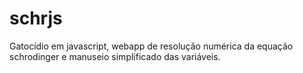 schrjs
======

Gatocídio em javascript, webapp de resolução numérica da equação schrodinger e manuseio simplificado das variáveis.
